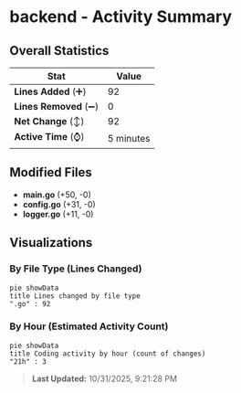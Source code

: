 # backend - Activity Summary 

## Overall Statistics

| Stat                   | Value                                                             |
| ---------------------- | ----------------------------------------------------------------- |
| **Lines Added** (➕)   | 92                                          |
| **Lines Removed** (➖) | 0                                        |
| **Net Change** (↕)    | 92                |
| **Active Time** (⌚)   | 5 minutes |


## Modified Files
- **main.go** (+50, -0)
- **config.go** (+31, -0)
- **logger.go** (+11, -0)

## Visualizations

### By File Type (Lines Changed)

```mermaid
pie showData
title Lines changed by file type
".go" : 92
```

### By Hour (Estimated Activity Count)

```mermaid
pie showData
title Coding activity by hour (count of changes)
"21h" : 3
```


> **Last Updated:** 10/31/2025, 9:21:28 PM
